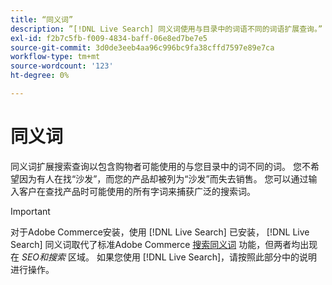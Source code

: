 ```yaml
---
title: “同义词”
description: ”[!DNL Live Search] 同义词使用与目录中的词语不同的词语扩展查询。”
exl-id: f2b7c5fb-f009-4834-baff-06e8ed7be7e5
source-git-commit: 3d0de3eeb4aa96c996bc9fa38cffd7597e89e7ca
workflow-type: tm+mt
source-wordcount: '123'
ht-degree: 0%

---
```


# 同义词

同义词扩展搜索查询以包含购物者可能使用的与您目录中的词不同的词。 您不希望因为有人在找“沙发”，而您的产品却被列为“沙发”而失去销售。 您可以通过输入客户在查找产品时可能使用的所有字词来捕获广泛的搜索词。

>[!IMPORTANT]
>
>对于Adobe Commerce安装，使用 [!DNL Live Search] 已安装， [!DNL Live Search] 同义词取代了标准Adobe Commerce [搜索同义词](https://experienceleague.adobe.com/docs/commerce-admin/catalog/catalog/search/search-terms.html#search-synonyms) 功能，但两者均出现在 *SEO和搜索* 区域。 如果您使用 [!DNL Live Search]，请按照此部分中的说明进行操作。
